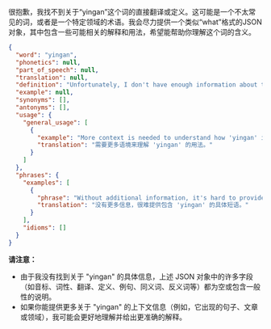 很抱歉，我找不到关于“yingan”这个词的直接翻译或定义。这可能是一个不太常见的词，或者是一个特定领域的术语。我会尽力提供一个类似“what”格式的JSON对象，其中包含一些可能相关的解释和用法，希望能帮助你理解这个词的含义。

```json
{
  "word": "yingan",
  "phonetics": null,
  "part_of_speech": null,
  "translation": null,
  "definition": "Unfortunately, I don't have enough information about this word to provide a specific definition. It might be a rare word, a term from a specific field, or even a proper noun. Without more context, it's difficult to provide an accurate definition.",
  "example": null,
  "synonyms": [],
  "antonyms": [],
  "usage": {
    "general_usage": [
      {
        "example": "More context is needed to understand how 'yingan' is used.",
        "translation": "需要更多语境来理解 'yingan' 的用法。"
      }
    ]
  },
  "phrases": {
    "examples": [
      {
        "phrase": "Without additional information, it's hard to provide specific phrases with 'yingan'.",
        "translation": "没有更多信息，很难提供包含 'yingan' 的具体短语。"
      }
    ],
    "idioms": []
  }
}
```

**请注意：**

*   由于我没有找到关于 "yingan" 的具体信息，上述 JSON 对象中的许多字段（如音标、词性、翻译、定义、例句、同义词、反义词等）都为空或包含一般性的说明。
*   如果你能提供更多关于 "yingan" 的上下文信息（例如，它出现的句子、文章或领域），我可能会更好地理解并给出更准确的解释。 